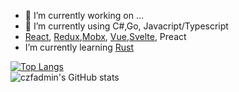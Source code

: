 - 🔭 I’m currently working on ...
- 🌱 I’m currently using C#,Go, Javacript/Typescript 
- [React](https://reactjs.org/), [Redux](https://redux.js.org/),[Mobx](https://mobx.js.org/), [Vue](https://v3.vuejs.org/),[Svelte](https://www.sveltejs.cn/), Preact
- I’m currently learning [Rust]() 
<!-- 
- 👯 I’m looking to collaborate on ...
- 🤔 I’m looking for help with ...
- 💬 Ask me about ...
- 📫 How to reach me: ...
- 😄 Pronouns: ...
- ⚡ Fun fact: ...
Languages and Tools:
-->


[![Top Langs](https://github-readme-stats-nu-pied.vercel.app/api/top-langs/?username=czfadmin&layout=compact)](https://github.com/czfadmin/github-readme-stats)
<br/>
![czfadmin's GitHub stats](https://github-readme-stats-nu-pied.vercel.app/api?username=czfadmin&show_icons=true)

<!--
**czfadmin/czfadmin** is a ✨ _special_ ✨ repository because its `README.md` (this file) appears on your GitHub profile.

Here are some ideas to get you started:


-->
